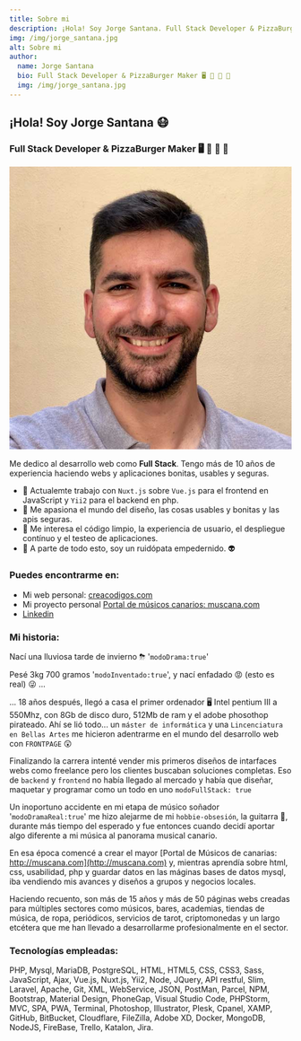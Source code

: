```yaml
---
title: Sobre mi
description: ¡Hola! Soy Jorge Santana. Full Stack Developer & PizzaBurger Maker 🖥️ 🍕 🍔 🎸
img: /img/jorge_santana.jpg
alt: Sobre mi
author:
  name: Jorge Santana
  bio: Full Stack Developer & PizzaBurger Maker 🖥️ 🍕 🍔 🎸
  img: /img/jorge_santana.jpg
---
```

## ¡Hola! Soy Jorge Santana 😷
### Full Stack Developer & PizzaBurger Maker  🖥️  🍕  🍔  🎸


![Jorge Santana](/img/jorge_santana.jpg)

Me dedico al desarrollo web como **Full Stack**. Tengo más de 10 años de experiencia haciendo webs y aplicaciones bonitas, usables y seguras.

- 🔭  Actualemte trabajo con `Nuxt.js` sobre `Vue.js` para el frontend en JavaScript y `Yii2` para el backend en php.
- 🌱  Me apasiona el mundo del diseño, las cosas usables y bonitas y las apis seguras.
- 🔬  Me interesa el código limpio, la experiencia de usuario, el despliegue contínuo y el testeo de aplicaciones.
- 🎸  A parte de todo esto, soy un ruidópata empedernido. 👽

### Puedes encontrarme en:


- Mi web personal: [creacodigos.com](http://creacodigos.com)
- Mi proyecto personal [Portal de músicos canarios: muscana.com](https://muscana.com)
- [Linkedin](https://www.linkedin.com/in/jorgesantanarodriguez/)

### Mi historia:

Nací una lluviosa tarde de invierno ⛈  '`modoDrama:true`' 

Pesé 3kg 700 gramos '`modoInventado:true`', y nací enfadado 😡  (esto es real) 😜 ... 

... 18 años después, llegó a casa el primer ordenador 🖥  Intel pentium III a 550Mhz, con 8Gb de disco duro, 512Mb de ram y el adobe phosothop pirateado. Ahí se lió todo... un `máster de informática` y una `Lincenciatura en Bellas Artes` me hicieron adentrarme en el mundo del desarrollo web con `FRONTPAGE` 😲 

Finalizando la carrera intenté vender mis primeros diseños de intarfaces webs como freelance pero los clientes buscaban soluciones completas. Eso de `backend` y `frontend` no había llegado al mercado y había que diseñar, maquetar y programar como un todo en uno `modoFullStack: true`

Un inoportuno accidente en mi etapa de músico soñador '`modoDramaReal:true`' me hizo alejarme de mi `hobbie-obsesión`, la guitarra 🎸, durante más tiempo del esperado y fue entonces cuando decidí aportar algo diferente a mi música al panorama musical canario.

En esa época comencé a crear el mayor [Portal de Músicos de canarias: http://muscana.com](http://muscana.com) y, mientras aprendía sobre html, css, usabilidad, php y guardar datos en las máginas bases de datos mysql, iba vendiendo mis avances y diseños a grupos y negocios locales. 

Haciendo recuento, son más de 15 años y más de 50 páginas webs creadas para múltiples sectores como músicos, bares, academias, tiendas de música, de ropa, periódicos, servicios de tarot, criptomonedas y un largo etcétera que me han llevado a desarrollarme profesionalmente en el sector.

### Tecnologías empleadas:

PHP, Mysql, MariaDB, PostgreSQL, HTML, HTML5, CSS, CSS3, Sass, JavaScript, Ajax, Vue.js, Nuxt.js, Yii2, Node, JQuery, API restful, Slim, Laravel, Apache, Git, XML, WebService, JSON, PostMan, Parcel, NPM, Bootstrap, Material Design, PhoneGap, Visual Studio Code, PHPStorm, MVC, SPA, PWA, Terminal, Photoshop, Illustrator, Plesk, Cpanel, XAMP, GitHub, BitBucket, Cloudflare, FileZilla, Adobe XD, Docker, MongoDB, NodeJS, FireBase, Trello, Katalon, Jira.

